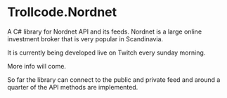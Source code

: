 # Trollcode.Nordnet

A C# library for Nordnet API and its feeds. Nordnet is a large online investment broker that is very popular in Scandinavia. 

It is currently being developed live on Twitch every sunday morning.

More info will come.

So far the library can connect to the public and private feed and around a quarter of the API methods are implemented.

